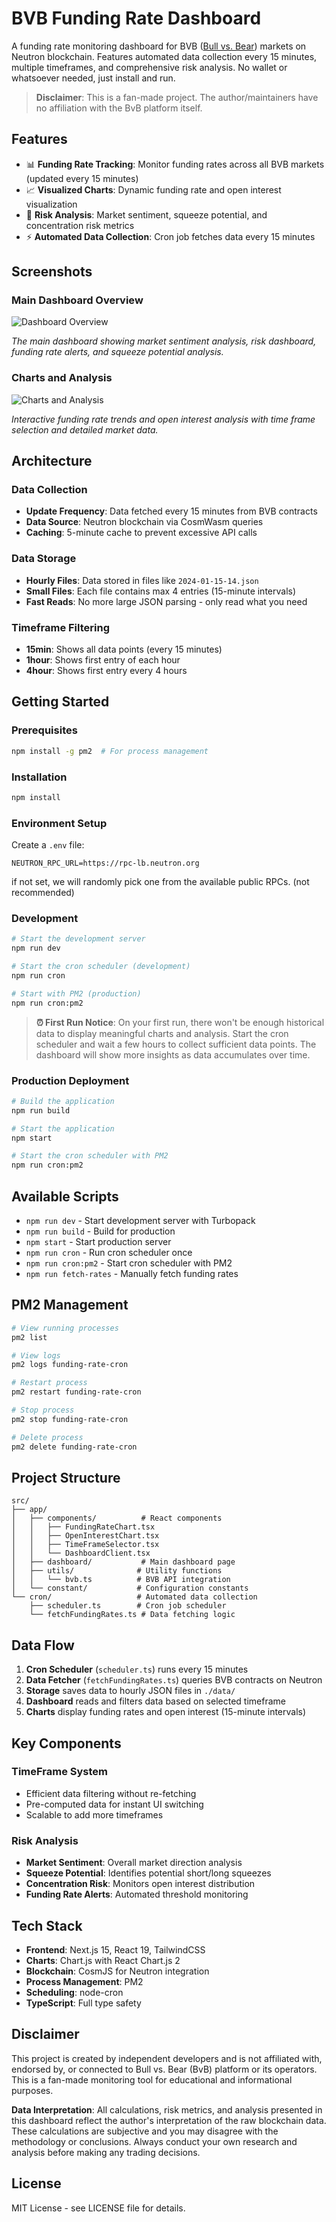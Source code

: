 # BVB Funding Rate Dashboard

A funding rate monitoring dashboard for BVB ([Bull vs. Bear](https://bullbear.zone/)) markets on Neutron blockchain. Features automated data collection every 15 minutes, multiple timeframes, and comprehensive risk analysis. No wallet or whatsoever needed, just install and run.

> **Disclaimer**: This is a fan-made project. The author/maintainers have no affiliation with the BvB platform itself.

## Features

- 📊 **Funding Rate Tracking**: Monitor funding rates across all BVB markets (updated every 15 minutes)
- 📈 **Visualized Charts**: Dynamic funding rate and open interest visualization
- 🚨 **Risk Analysis**: Market sentiment, squeeze potential, and concentration risk metrics
- ⚡ **Automated Data Collection**: Cron job fetches data every 15 minutes

## Screenshots

### Main Dashboard Overview

![Dashboard Overview](assets/dashboard-overview.png)

_The main dashboard showing market sentiment analysis, risk dashboard, funding rate alerts, and squeeze potential analysis._

### Charts and Analysis

![Charts and Analysis](assets/charts-analysis.png)

_Interactive funding rate trends and open interest analysis with time frame selection and detailed market data._

## Architecture

### Data Collection

- **Update Frequency**: Data fetched every 15 minutes from BVB contracts
- **Data Source**: Neutron blockchain via CosmWasm queries
- **Caching**: 5-minute cache to prevent excessive API calls

### Data Storage

- **Hourly Files**: Data stored in files like `2024-01-15-14.json`
- **Small Files**: Each file contains max 4 entries (15-minute intervals)
- **Fast Reads**: No more large JSON parsing - only read what you need

### Timeframe Filtering

- **15min**: Shows all data points (every 15 minutes)
- **1hour**: Shows first entry of each hour
- **4hour**: Shows first entry every 4 hours

## Getting Started

### Prerequisites

```bash
npm install -g pm2  # For process management
```

### Installation

```bash
npm install
```

### Environment Setup

Create a `.env` file:

```env
NEUTRON_RPC_URL=https://rpc-lb.neutron.org
```

if not set, we will randomly pick one from the available public RPCs. (not recommended)

### Development

```bash
# Start the development server
npm run dev

# Start the cron scheduler (development)
npm run cron

# Start with PM2 (production)
npm run cron:pm2
```

> **⏰ First Run Notice**: On your first run, there won't be enough historical data to display meaningful charts and analysis. Start the cron scheduler and wait a few hours to collect sufficient data points. The dashboard will show more insights as data accumulates over time.

### Production Deployment

```bash
# Build the application
npm run build

# Start the application
npm start

# Start the cron scheduler with PM2
npm run cron:pm2
```

## Available Scripts

- `npm run dev` - Start development server with Turbopack
- `npm run build` - Build for production
- `npm start` - Start production server
- `npm run cron` - Run cron scheduler once
- `npm run cron:pm2` - Start cron scheduler with PM2
- `npm run fetch-rates` - Manually fetch funding rates

## PM2 Management

```bash
# View running processes
pm2 list

# View logs
pm2 logs funding-rate-cron

# Restart process
pm2 restart funding-rate-cron

# Stop process
pm2 stop funding-rate-cron

# Delete process
pm2 delete funding-rate-cron
```

## Project Structure

```
src/
├── app/
│   ├── components/          # React components
│   │   ├── FundingRateChart.tsx
│   │   ├── OpenInterestChart.tsx
│   │   ├── TimeFrameSelector.tsx
│   │   └── DashboardClient.tsx
│   ├── dashboard/           # Main dashboard page
│   ├── utils/              # Utility functions
│   │   └── bvb.ts          # BVB API integration
│   └── constant/           # Configuration constants
└── cron/                   # Automated data collection
    ├── scheduler.ts        # Cron job scheduler
    └── fetchFundingRates.ts # Data fetching logic
```

## Data Flow

1. **Cron Scheduler** (`scheduler.ts`) runs every 15 minutes
2. **Data Fetcher** (`fetchFundingRates.ts`) queries BVB contracts on Neutron
3. **Storage** saves data to hourly JSON files in `./data/`
4. **Dashboard** reads and filters data based on selected timeframe
5. **Charts** display funding rates and open interest (15-minute intervals)

## Key Components

### TimeFrame System

- Efficient data filtering without re-fetching
- Pre-computed data for instant UI switching
- Scalable to add more timeframes

### Risk Analysis

- **Market Sentiment**: Overall market direction analysis
- **Squeeze Potential**: Identifies potential short/long squeezes
- **Concentration Risk**: Monitors open interest distribution
- **Funding Rate Alerts**: Automated threshold monitoring

## Tech Stack

- **Frontend**: Next.js 15, React 19, TailwindCSS
- **Charts**: Chart.js with React Chart.js 2
- **Blockchain**: CosmJS for Neutron integration
- **Process Management**: PM2
- **Scheduling**: node-cron
- **TypeScript**: Full type safety

## Disclaimer

This project is created by independent developers and is not affiliated with, endorsed by, or connected to Bull vs. Bear (BvB) platform or its operators. This is a fan-made monitoring tool for educational and informational purposes.

**Data Interpretation**: All calculations, risk metrics, and analysis presented in this dashboard reflect the author's interpretation of the raw blockchain data. These calculations are subjective and you may disagree with the methodology or conclusions. Always conduct your own research and analysis before making any trading decisions.

## License

MIT License - see LICENSE file for details.
